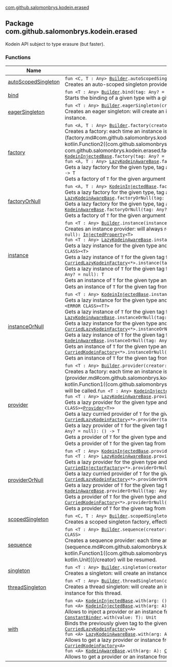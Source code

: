 [com.github.salomonbrys.kodein.erased](.)

## Package com.github.salomonbrys.kodein.erased

Kodein API subject to type erasure (but faster).

### Functions

| Name | Summary |
|---|---|
| [autoScopedSingleton](auto-scoped-singleton.md) | `fun <C, T : Any> `[`Builder`](../com.github.salomonbrys.kodein/-kodein/-builder/index.md)`.autoScopedSingleton(scope: `[`AutoScope`](../com.github.salomonbrys.kodein/-auto-scope/index.md)`<C>, creator: (`[`Kodein`](../com.github.salomonbrys.kodein/-kodein/index.md)`, C) -> T): `[`CAutoScopedSingleton`](../com.github.salomonbrys.kodein/-c-auto-scoped-singleton/index.md)`<C, T>`<br>Creates an auto-scoped singleton provider, effectively a `provider { -> T }`. |
| [bind](bind.md) | `fun <T : Any> `[`Builder`](../com.github.salomonbrys.kodein/-kodein/-builder/index.md)`.bind(tag: Any? = null, overrides: Boolean? = null): `[`TypeBinder`](../com.github.salomonbrys.kodein/-kodein/-builder/-t-builder/-type-binder/index.md)`<T>`<br>Starts the binding of a given type with a given tag. |
| [eagerSingleton](eager-singleton.md) | `fun <T : Any> `[`Builder`](../com.github.salomonbrys.kodein/-kodein/-builder/index.md)`.eagerSingleton(creator: (`[`Kodein`](../com.github.salomonbrys.kodein/-kodein/index.md)`) -> T): `[`ProviderBinding`](../com.github.salomonbrys.kodein/-provider-binding/index.md)`<T>`<br>Creates an eager singleton: will create an instance as soon as kodein is ready (all bindings are set) and will always return this instance. |
| [factory](factory.md) | `fun <A, T : Any> `[`Builder`](../com.github.salomonbrys.kodein/-kodein/-builder/index.md)`.factory(creator: (`[`Kodein`](../com.github.salomonbrys.kodein/-kodein/index.md)`, A) -> T): `[`FactoryBinding`](../com.github.salomonbrys.kodein/-factory-binding/index.md)`<A, T>`<br>Creates a factory: each time an instance is needed, the function [creator](factory.md#com.github.salomonbrys.kodein.erased$factory(com.github.salomonbrys.kodein.Kodein.Builder, kotlin.Function2((com.github.salomonbrys.kodein.Kodein, com.github.salomonbrys.kodein.erased.factory.A, com.github.salomonbrys.kodein.erased.factory.T)))/creator) function will be called.`fun <A, T : Any> `[`KodeinInjectedBase`](../com.github.salomonbrys.kodein/-kodein-injected-base/index.md)`.factory(tag: Any? = null): `[`InjectedProperty`](../com.github.salomonbrys.kodein/-injected-property/index.md)`<(A) -> T>`<br>`fun <A, T : Any> `[`LazyKodeinAwareBase`](../com.github.salomonbrys.kodein/-lazy-kodein-aware-base/index.md)`.factory(tag: Any? = null): <ERROR CLASS><`[`Factory`](../com.github.salomonbrys.kodein/-factory.md)`<A, T>>`<br>Gets a lazy factory for the given type, tag and argument type.`fun <A, T : Any> `[`KodeinAwareBase`](../com.github.salomonbrys.kodein/-kodein-aware-base/index.md)`.factory(tag: Any? = null): (A) -> T`<br>Gets a factory of `T` for the given argument type, return type and tag. |
| [factoryOrNull](factory-or-null.md) | `fun <A, T : Any> `[`KodeinInjectedBase`](../com.github.salomonbrys.kodein/-kodein-injected-base/index.md)`.factoryOrNull(tag: Any? = null): `[`InjectedProperty`](../com.github.salomonbrys.kodein/-injected-property/index.md)`<(A) -> T>`<br>Gets a lazy factory for the given type, tag and argument type, or null if none is found`fun <A, T : Any> `[`LazyKodeinAwareBase`](../com.github.salomonbrys.kodein/-lazy-kodein-aware-base/index.md)`.factoryOrNull(tag: Any? = null): <ERROR CLASS><`[`Factory`](../com.github.salomonbrys.kodein/-factory.md)`<A, T>?>`<br>Gets a lazy factory for the given type, tag and argument type, or null if none is found.`fun <A, T : Any> `[`KodeinAwareBase`](../com.github.salomonbrys.kodein/-kodein-aware-base/index.md)`.factoryOrNull(tag: Any? = null): (A) -> T`<br>Gets a factory of `T` for the given argument type, return type and tag, or nul if none is found. |
| [instance](instance.md) | `fun <T : Any> `[`Builder`](../com.github.salomonbrys.kodein/-kodein/-builder/index.md)`.instance(instance: T): `[`ProviderBinding`](../com.github.salomonbrys.kodein/-provider-binding/index.md)`<T>`<br>Creates an instance provider: will always return the given instance.`fun <T : Any> `[`KodeinInjectedBase`](../com.github.salomonbrys.kodein/-kodein-injected-base/index.md)`.instance(tag: Any? = null): `[`InjectedProperty`](../com.github.salomonbrys.kodein/-injected-property/index.md)`<T>`<br>`fun <T : Any> `[`LazyKodeinAwareBase`](../com.github.salomonbrys.kodein/-lazy-kodein-aware-base/index.md)`.instance(tag: Any? = null): <ERROR CLASS><T>`<br>Gets a lazy instance for the given type and tag.`fun <T : Any> `[`CurriedInjectorFactory`](../com.github.salomonbrys.kodein/-curried-injector-factory/index.md)`<*>.instance(tag: Any? = null): <ERROR CLASS><T>`<br>Gets a lazy instance of `T` for the given tag from a factory with an `A` argument.`fun <T : Any> `[`CurriedLazyKodeinFactory`](../com.github.salomonbrys.kodein/-curried-lazy-kodein-factory/index.md)`<*>.instance(tag: Any? = null): <ERROR CLASS><T>`<br>Gets a lazy instance of `T` for the given tag from a curried factory with an `A` argument.`fun <T : Any> `[`KodeinAwareBase`](../com.github.salomonbrys.kodein/-kodein-aware-base/index.md)`.instance(tag: Any? = null): T`<br>Gets an instance of `T` for the given type and tag.`fun <T : Any> `[`CurriedKodeinFactory`](../com.github.salomonbrys.kodein/-curried-kodein-factory/index.md)`<*>.instance(tag: Any? = null): T`<br>Gets an instance of `T` for the given tag from a curried factory with an `A` argument. |
| [instanceOrNull](instance-or-null.md) | `fun <T : Any> `[`KodeinInjectedBase`](../com.github.salomonbrys.kodein/-kodein-injected-base/index.md)`.instanceOrNull(tag: Any? = null): `[`InjectedProperty`](../com.github.salomonbrys.kodein/-injected-property/index.md)`<T?>`<br>Gets a lazy instance for the given type and tag.`fun <T : Any> `[`CurriedInjectorFactory`](../com.github.salomonbrys.kodein/-curried-injector-factory/index.md)`<*>.instanceOrNull(tag: Any? = null): <ERROR CLASS><T?>`<br>Gets a lazy instance of `T` for the given tag from a factory with an `A` argument, or null if none is found.`fun <T : Any> `[`LazyKodeinAwareBase`](../com.github.salomonbrys.kodein/-lazy-kodein-aware-base/index.md)`.instanceOrNull(tag: Any? = null): <ERROR CLASS><T?>`<br>Gets a lazy instance for the given type and tag, or null is none is found.`fun <T : Any> `[`CurriedLazyKodeinFactory`](../com.github.salomonbrys.kodein/-curried-lazy-kodein-factory/index.md)`<*>.instanceOrNull(tag: Any? = null): <ERROR CLASS><T?>`<br>Gets a lazy instance of `T` for the given tag from a curried factory with an `A` argument, or null if none is found.`fun <T : Any> `[`KodeinAwareBase`](../com.github.salomonbrys.kodein/-kodein-aware-base/index.md)`.instanceOrNull(tag: Any? = null): T?`<br>Gets an instance of `T` for the given type and tag, or null if none is found.`fun <T : Any> `[`CurriedKodeinFactory`](../com.github.salomonbrys.kodein/-curried-kodein-factory/index.md)`<*>.instanceOrNull(tag: Any? = null): T?`<br>Gets an instance of `T` for the given tag from a curried factory with an `A` argument, or null if none is found. |
| [provider](provider.md) | `fun <T : Any> `[`Builder`](../com.github.salomonbrys.kodein/-kodein/-builder/index.md)`.provider(creator: (`[`Kodein`](../com.github.salomonbrys.kodein/-kodein/index.md)`) -> T): `[`ProviderBinding`](../com.github.salomonbrys.kodein/-provider-binding/index.md)`<T>`<br>Creates a factory: each time an instance is needed, the function [creator](provider.md#com.github.salomonbrys.kodein.erased$provider(com.github.salomonbrys.kodein.Kodein.Builder, kotlin.Function1((com.github.salomonbrys.kodein.Kodein, com.github.salomonbrys.kodein.erased.provider.T)))/creator) function will be called.`fun <T : Any> `[`KodeinInjectedBase`](../com.github.salomonbrys.kodein/-kodein-injected-base/index.md)`.provider(tag: Any? = null): `[`InjectedProperty`](../com.github.salomonbrys.kodein/-injected-property/index.md)`<() -> T>`<br>`fun <T : Any> `[`LazyKodeinAwareBase`](../com.github.salomonbrys.kodein/-lazy-kodein-aware-base/index.md)`.provider(tag: Any? = null): <ERROR CLASS><`[`Provider`](../com.github.salomonbrys.kodein/-provider.md)`<T>>`<br>Gets a lazy provider for the given type and tag.`fun <T : Any> `[`CurriedInjectorFactory`](../com.github.salomonbrys.kodein/-curried-injector-factory/index.md)`<*>.provider(tag: Any? = null): <ERROR CLASS><`[`Provider`](../com.github.salomonbrys.kodein/-provider.md)`<T>>`<br>Gets a lazy curried provider of `T` for the given tag from a factory with an `A` argument.`fun <T : Any> `[`CurriedLazyKodeinFactory`](../com.github.salomonbrys.kodein/-curried-lazy-kodein-factory/index.md)`<*>.provider(tag: Any? = null): <ERROR CLASS><`[`Provider`](../com.github.salomonbrys.kodein/-provider.md)`<T>>`<br>Gets a lazy provider of `T` for the given tag from a curried factory with an `A` argument.`fun <T : Any> `[`KodeinAwareBase`](../com.github.salomonbrys.kodein/-kodein-aware-base/index.md)`.provider(tag: Any? = null): () -> T`<br>Gets a provider of `T` for the given type and tag.`fun <T : Any> `[`CurriedKodeinFactory`](../com.github.salomonbrys.kodein/-curried-kodein-factory/index.md)`<*>.provider(tag: Any? = null): () -> T`<br>Gets a provider of `T` for the given tag from a curried factory with an `A` argument. |
| [providerOrNull](provider-or-null.md) | `fun <T : Any> `[`KodeinInjectedBase`](../com.github.salomonbrys.kodein/-kodein-injected-base/index.md)`.providerOrNull(tag: Any? = null): `[`InjectedProperty`](../com.github.salomonbrys.kodein/-injected-property/index.md)`<() -> T>`<br>`fun <T : Any> `[`LazyKodeinAwareBase`](../com.github.salomonbrys.kodein/-lazy-kodein-aware-base/index.md)`.providerOrNull(tag: Any? = null): <ERROR CLASS><`[`Provider`](../com.github.salomonbrys.kodein/-provider.md)`<T>?>`<br>Gets a lazy provider for the given type and tag, or null if none is found.`fun <T : Any> `[`CurriedInjectorFactory`](../com.github.salomonbrys.kodein/-curried-injector-factory/index.md)`<*>.providerOrNull(tag: Any? = null): <ERROR CLASS><`[`Provider`](../com.github.salomonbrys.kodein/-provider.md)`<T>?>`<br>Gets a lazy curried provider of `T` for the given tag from a factory with an `A` argument, or null if none is found.`fun <T : Any> `[`CurriedLazyKodeinFactory`](../com.github.salomonbrys.kodein/-curried-lazy-kodein-factory/index.md)`<*>.providerOrNull(tag: Any? = null): <ERROR CLASS><`[`Provider`](../com.github.salomonbrys.kodein/-provider.md)`<T>?>`<br>Gets a lazy provider of `T` for the given tag from a curried factory with an `A` argument, or null if none is found.`fun <T : Any> `[`KodeinAwareBase`](../com.github.salomonbrys.kodein/-kodein-aware-base/index.md)`.providerOrNull(tag: Any? = null): () -> T`<br>Gets a provider of `T` for the given type and tag, or null if none is found.`fun <T : Any> `[`CurriedKodeinFactory`](../com.github.salomonbrys.kodein/-curried-kodein-factory/index.md)`<*>.providerOrNull(tag: Any? = null): () -> T`<br>Gets a provider of `T` for the given tag from a curried factory with an `A` argument, or null if none is found. |
| [scopedSingleton](scoped-singleton.md) | `fun <C, T : Any> `[`Builder`](../com.github.salomonbrys.kodein/-kodein/-builder/index.md)`.scopedSingleton(scope: `[`Scope`](../com.github.salomonbrys.kodein/-scope/index.md)`<C>, creator: (`[`Kodein`](../com.github.salomonbrys.kodein/-kodein/index.md)`, C) -> T): `[`CScopedSingleton`](../com.github.salomonbrys.kodein/-c-scoped-singleton/index.md)`<C, T>`<br>Creates a scoped singleton factory, effectively a `factory { Scope -> T }`. |
| [sequence](sequence.md) | `fun <T : Any> `[`Builder`](../com.github.salomonbrys.kodein/-kodein/-builder/index.md)`.sequence(creator: <ERROR CLASS>, <no name provided>: (`[`SequenceProviderKodein`](../com.github.salomonbrys.kodein/-sequence-provider-kodein/index.md)`<T>) -> Unit): <ERROR CLASS>`<br>Creates a sequence provider: each time an instance is needed, the coroutine function [creator](sequence.md#com.github.salomonbrys.kodein.erased$sequence(com.github.salomonbrys.kodein.Kodein.Builder, , kotlin.Function1((com.github.salomonbrys.kodein.SequenceProviderKodein((com.github.salomonbrys.kodein.erased.sequence.T)), kotlin.Unit)))/creator) will be resumed. |
| [singleton](singleton.md) | `fun <T : Any> `[`Builder`](../com.github.salomonbrys.kodein/-kodein/-builder/index.md)`.singleton(creator: (`[`Kodein`](../com.github.salomonbrys.kodein/-kodein/index.md)`) -> T): `[`ProviderBinding`](../com.github.salomonbrys.kodein/-provider-binding/index.md)`<T>`<br>Creates a singleton: will create an instance on first request and will subsequently always return the same instance. |
| [threadSingleton](thread-singleton.md) | `fun <T : Any> `[`Builder`](../com.github.salomonbrys.kodein/-kodein/-builder/index.md)`.threadSingleton(creator: (`[`Kodein`](../com.github.salomonbrys.kodein/-kodein/index.md)`) -> T): `[`ProviderBinding`](../com.github.salomonbrys.kodein/-provider-binding/index.md)`<T>`<br>Creates a thread singleton: will create an instance on first request per thread and will subsequently always return the same instance for this thread. |
| [with](with.md) | `fun <A> `[`KodeinInjectedBase`](../com.github.salomonbrys.kodein/-kodein-injected-base/index.md)`.with(arg: () -> A): `[`CurriedInjectorFactory`](../com.github.salomonbrys.kodein/-curried-injector-factory/index.md)`<A>`<br>`fun <A> `[`KodeinInjectedBase`](../com.github.salomonbrys.kodein/-kodein-injected-base/index.md)`.with(arg: A): `[`CurriedInjectorFactory`](../com.github.salomonbrys.kodein/-curried-injector-factory/index.md)`<A>`<br>Allows to inject a provider or an instance from a curried factory with an `A` argument.`infix fun <T : Any> `[`ConstantBinder`](../com.github.salomonbrys.kodein/-kodein/-builder/-constant-binder/index.md)`.with(value: T): Unit`<br>Binds the previously given tag to the given instance.`fun <A> `[`LazyKodeinAwareBase`](../com.github.salomonbrys.kodein/-lazy-kodein-aware-base/index.md)`.with(arg: () -> A): `[`CurriedLazyKodeinFactory`](../com.github.salomonbrys.kodein/-curried-lazy-kodein-factory/index.md)`<A>`<br>`fun <A> `[`LazyKodeinAwareBase`](../com.github.salomonbrys.kodein/-lazy-kodein-aware-base/index.md)`.with(arg: A): `[`CurriedLazyKodeinFactory`](../com.github.salomonbrys.kodein/-curried-lazy-kodein-factory/index.md)`<A>`<br>Allows to get a lazy provider or instance from a curried factory with an `A` argument.`fun <A> `[`KodeinAwareBase`](../com.github.salomonbrys.kodein/-kodein-aware-base/index.md)`.with(arg: () -> A): `[`CurriedKodeinFactory`](../com.github.salomonbrys.kodein/-curried-kodein-factory/index.md)`<A>`<br>`fun <A> `[`KodeinAwareBase`](../com.github.salomonbrys.kodein/-kodein-aware-base/index.md)`.with(arg: A): `[`CurriedKodeinFactory`](../com.github.salomonbrys.kodein/-curried-kodein-factory/index.md)`<A>`<br>Allows to get a provider or an instance from a curried factory with an `A` argument. |
